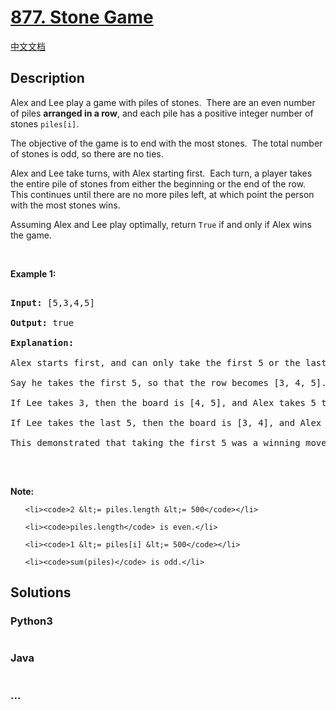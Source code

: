 # [877. Stone Game](https://leetcode.com/problems/stone-game)

[中文文档](/solution/0800-0899/0877.Stone%20Game/README.md)

## Description

<p>Alex and Lee play a game with piles of stones.&nbsp; There are an even number of&nbsp;piles <strong>arranged in a row</strong>, and each pile has a positive integer number of stones <code>piles[i]</code>.</p>

<p>The objective of the game is to end with the most&nbsp;stones.&nbsp; The total number of stones is odd, so there are no ties.</p>

<p>Alex and Lee take turns, with Alex starting first.&nbsp; Each turn, a player&nbsp;takes the entire pile of stones from either the beginning or the end of the row.&nbsp; This continues until there are no more piles left, at which point the person with the most stones wins.</p>

<p>Assuming Alex and Lee play optimally, return <code>True</code>&nbsp;if and only if Alex wins the game.</p>

<p>&nbsp;</p>

<p><strong>Example 1:</strong></p>

<pre>

<strong>Input: </strong><span id="example-input-1-1">[5,3,4,5]</span>

<strong>Output: </strong><span id="example-output-1">true</span>

<strong>Explanation: </strong>

Alex starts first, and can only take the first 5 or the last 5.

Say he takes the first 5, so that the row becomes [3, 4, 5].

If Lee takes 3, then the board is [4, 5], and Alex takes 5 to win with 10 points.

If Lee takes the last 5, then the board is [3, 4], and Alex takes 4 to win with 9 points.

This demonstrated that taking the first 5 was a winning move for Alex, so we return true.

</pre>

<p>&nbsp;</p>

<p><strong>Note:</strong></p>

<ol>

    <li><code>2 &lt;= piles.length &lt;= 500</code></li>

    <li><code>piles.length</code> is even.</li>

    <li><code>1 &lt;= piles[i] &lt;= 500</code></li>

    <li><code>sum(piles)</code> is odd.</li>

</ol>

## Solutions

<!-- tabs:start -->

### **Python3**

```python

```

### **Java**

```java

```

### **...**

```

```

<!-- tabs:end -->
